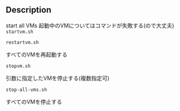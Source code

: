 
## Description

start all VMs
起動中のVMについてはコマンドが失敗する(ので大丈夫)
`startvm.sh`


`restartvm.sh`

すべてのVMを再起動する 

`stopvm.sh`

引数に指定したVMを停止する(複数指定可)

`stop-all-vms.sh`

すべてのVMを停止する

